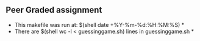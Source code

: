 ## Peer Graded assignment ##
* This makefile was run at: $(shell date +%Y-%m-%d:%H:%M:%S) *
* There are $(shell wc -l < guessinggame.sh) lines in guessinggame.sh *
